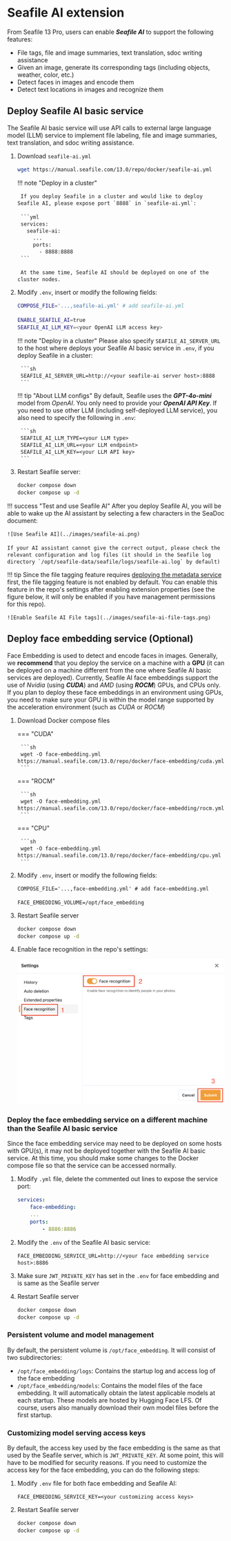 # Seafile AI extension

From Seafile 13 Pro, users can enable ***Seafile AI*** to support the following features:

- File tags, file and image summaries, text translation, sdoc writing assistance
- Given an image, generate its corresponding tags (including objects, weather, color, etc.)
- Detect faces in images and encode them
- Detect text locations in images and recognize them

## Deploy Seafile AI basic service

The Seafile AI basic service will use API calls to external large language model (LLM) service to implement file labeling, file and image summaries, text translation, and sdoc writing assistance.

1. Download `seafile-ai.yml`

    ```sh
    wget https://manual.seafile.com/13.0/repo/docker/seafile-ai.yml
    ```

    !!! note "Deploy in a cluster"

        If you deploy Seafile in a cluster and would like to deploy Seafile AI, please expose port `8888` in `seafile-ai.yml`:

        ```yml
        services:
          seafile-ai:
            ...
            ports:
              - 8888:8888
        ```

        At the same time, Seafile AI should be deployed on one of the cluster nodes.

2. Modify `.env`, insert or modify the following fields:

    ```sh
    COMPOSE_FILE='...,seafile-ai.yml' # add seafile-ai.yml

    ENABLE_SEAFILE_AI=true
    SEAFILE_AI_LLM_KEY=<your OpenAI LLM access key>
    ```

    !!! note "Deploy in a cluster"
        Please also specify `SEAFILE_AI_SERVER_URL` to the host where deploys your Seafile AI basic service in `.env`, if you deploy Seafile in a cluster:

        ```sh
        SEAFILE_AI_SERVER_URL=http://<your seafile-ai server host>:8888
        ```
    
    !!! tip "About LLM configs"
        By default, Seafile uses the ***GPT-4o-mini*** model from *OpenAI*. You only need to provide your ***OpenAI API Key***. If you need to use other LLM (including self-deployed LLM service), you also need to specify the following in `.env`:

        ```sh
        SEAFILE_AI_LLM_TYPE=<your LLM type>
        SEAFILE_AI_LLM_URL=<your LLM endpoint>
        SEAFILE_AI_LLM_KEY=<your LLM API key>
        ```

3. Restart Seafile server:

    ```sh
    docker compose down
    docker compose up -d
    ```

!!! success "Test and use Seafile AI"
    After you deploy Seafile AI, you will be able to wake up the AI ​​assistant by selecting a few characters in the SeaDoc document:

    ![Use Seafile AI](../images/seafile-ai.png)

    If your AI assistant cannot give the correct output, please check the relevant configuration and log files (it should in the Seafile log directory `/opt/seafile-data/seafile/logs/seafile-ai.log` by default)

!!! tip
    Since the file tagging feature requires [deploying the metadata service](./metadata-server.md) first, the file tagging feature is not enabled by default. You can enable this feature in the repo's settings after enabling extension properties (see the figure below, it will only be enabled if you have management permissions for this repo).

    ![Enable Seafile AI File tags](../images/seafile-ai-file-tags.png)

## Deploy face embedding service (Optional)

Face Embedding is used to detect and encode faces in images. Generally, we **recommend** that you deploy the service on a machine with a **GPU** (it can be deployed on a machine different from the one where Seafile AI basic services are deployed). Currently, Seafile AI face embeddings support the use of *Nvidia* (using ***CUDA***) and *AMD* (using ***ROCM***) GPUs, and CPUs only. If you plan to deploy these face embeddings in an environment using GPUs, you need to make sure your GPU is within the model range supported by the acceleration environment (such as *CUDA* or *ROCM*)

1. Download Docker compose files

    === "CUDA"

        ```sh
        wget -O face-embedding.yml https://manual.seafile.com/13.0/repo/docker/face-embedding/cuda.yml
        ```
    
    === "ROCM"

        ```sh
        wget -O face-embedding.yml https://manual.seafile.com/13.0/repo/docker/face-embedding/rocm.yml
        ```

    === "CPU"

        ```sh
        wget -O face-embedding.yml https://manual.seafile.com/13.0/repo/docker/face-embedding/cpu.yml
        ```

2. Modify `.env`, insert or modify the following fields:

    ```
    COMPOSE_FILE='...,face-embedding.yml' # add face-embedding.yml

    FACE_EMBEDDING_VOLUME=/opt/face_embedding
    ```

3. Restart Seafile server

    ```sh
    docker compose down
    docker compose up -d
    ```

4. Enable face recognition in the repo's settings:

    ![Enable face recognition](../images/face-embedding.png)

### Deploy the face embedding service on a different machine than the Seafile AI basic service

Since the face embedding service may need to be deployed on some hosts with GPU(s), it may not be deployed together with the Seafile AI basic service. At this time, you should make some changes to the Docker compose file so that the service can be accessed normally.

1. Modify `.yml` file, delete the commented out lines to expose the service port:

    ```yml
    services:
        face-embedding:
        ...
        ports:
            - 8886:8886
    ```

2. Modify the `.env` of the Seafile AI basic service:

    ```
    FACE_EMBEDDING_SERVICE_URL=http://<your face embedding service host>:8886
    ```

3. Make sure `JWT_PRIVATE_KEY` has set in the `.env` for face embedding and is same as the Seafile server

4. Restart Seafile server

    ```sh
    docker compose down
    docker compose up -d
    ```

### Persistent volume and model management

By default, the persistent volume is `/opt/face_embedding`. It will consist of two subdirectories:

- `/opt/face_embedding/logs`: Contains the startup log and access log of the face embedding
- `/opt/face_embedding/models`: Contains the model files of the face embedding. It will automatically obtain the latest applicable models at each startup. These models are hosted by Hugging Face LFS. Of course, users also manually download their own model files before the first startup.

### Customizing model serving access keys

By default, the access key used by the face embedding is the same as that used by the Seafile server, which is `JWT_PRIVATE_KEY`. At some point, this will have to be modified for security reasons. If you need to customize the access key for the face embedding, you can do the following steps:

1. Modify `.env` file for both face embedding and Seafile AI:

    ```
    FACE_EMBEDDING_SERVICE_KEY=<your customizing access keys>
    ```
    
2. Restart Seafile server

    ```sh
    docker compose down
    docker compose up -d
    ```
